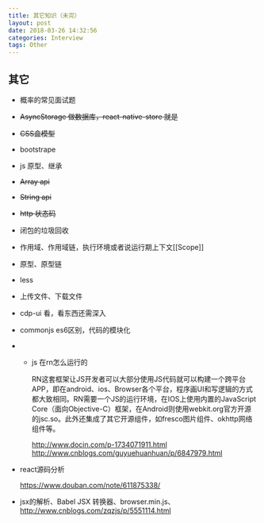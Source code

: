 ```yaml
---
title: 其它知识（未完）
layout: post
date: 2018-03-26 14:32:56
categories: Interview
tags: Other
---
```


## 其它

- 概率的常见面试题
- ~~AsyncStorage 做数据库，react-native-store 就是~~
- ~~CSS盒模型~~
- bootstrape
- js 原型、继承
- ~~Array api~~
- ~~String api~~
- ~~http 状态码~~
- 闭包的垃圾回收
- 作用域、作用域链，执行环境或者说运行期上下文[[Scope]]
- 原型、原型链
- less
- 上传文件、下载文件
- cdp-ui  看，看东西还需深入
- commonjs es6区别，代码的模块化
- * js 在rn怎么运行的

    RN这套框架让JS开发者可以大部分使用JS代码就可以构建一个跨平台APP，即在android、ios、Browser各个平台，程序画UI和写逻辑的方式都大致相同。RN需要一个JS的运行环境，在IOS上使用内置的JavaScript Core（面向Objective-C）框架，在Android则使用webkit.org官方开源的jsc.so。此外还集成了其它开源组件，如fresco图片组件、okhttp网络组件等。
    
    http://www.docin.com/p-1734071911.html
    http://www.cnblogs.com/guyuehuanhuan/p/6847979.html

- react源码分析
    
    https://www.douban.com/note/611875338/

- jsx的解析、Babel JSX 转换器、browser.min.js、http://www.cnblogs.com/zqzjs/p/5551114.html

